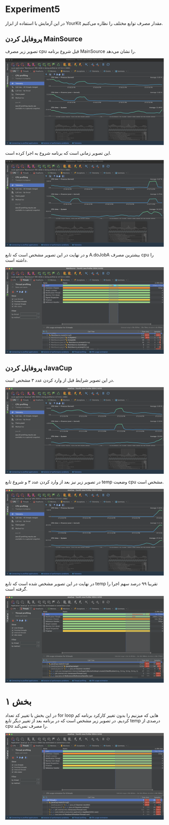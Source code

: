 # Experiment5

در این آزمایش با استفاده از ابزار YourKit مقدار مصرف توابع مختلف را نظاره می‌کنیم.

## پروفایل کردن MainSource

تصویر زیر مصرف cpu قبل شروع برنامه MainSource را نشان می‌دهد.

![img.png](screenshots/pic1.png)

این تصویر زمانی‌ است که برنامه شروع به اجرا کرده است.

![img.png](screenshots/pic2.png)

و در نهایت در این تصویر مشخص است که تابع A.doJobA بیشترین مصرف cpu را داشته است.

![img.png](screenshots/pic3.png)

## پروفایل کردن JavaCup

در این تصویر شرایط قبل از وارد کردن عدد ۳ مشخص است.

![img.png](screenshots/pic4.png)

در تصویر زیر نیز بعد از وارد کردن عدد ۳ و شروع تابع temp وضعیت cpu مشخص است.

![img.png](screenshots/pic5.png)

در نهایت در این تصویر مشخص شده است که تابع temp تقریبا ۹۹ درصد سهم اجرا را گرفته است.

![img.png](screenshots/pic6.png)

# بخش ۱

در این بخش با تغییر کد تعداد for loop هایی که میزنیم را بدون تغییر کارکرد برنامه کم کردیم. در تصویر زیر مشخص است که در برنامه بعد از تغییر دیگر تابع temp درصدی از cpu را مصرف نمی‌کند.

![img.png](screenshots/pic7.png)
